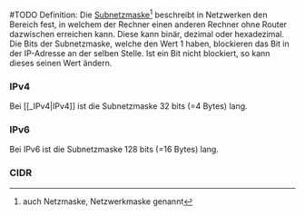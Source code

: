 #TODO
Definition: Die [Subnetzmaske](https://de.wikipedia.org/wiki/Netzmaske)[^1] beschreibt in Netzwerken den Bereich fest, in welchem der Rechner einen anderen Rechner ohne Router dazwischen erreichen kann. Diese kann binär, dezimal oder hexadezimal. Die Bits der Subnetzmaske, welche den Wert 1 haben, blockieren das Bit in der IP-Adresse an der selben Stelle. Ist ein Bit nicht blockiert, so kann dieses seinen Wert ändern.
### IPv4
Bei [[_IPv4|IPv4]] ist die Subnetzmaske 32 bits (=4 Bytes) lang. 
### IPv6
Bei IPv6 ist die Subnetzmaske 128 bits (=16 Bytes) lang.
### CIDR

[^1]: auch Netzmaske, Netzwerkmaske genannt
